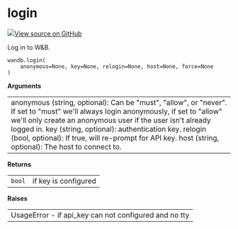 # login

<!-- Insert buttons and diff -->


[![](https://www.tensorflow.org/images/GitHub-Mark-32px.png)View source on GitHub](https://www.github.com/wandb/client/tree/master/wandb/sdk/wandb_login.py#L22-L42)




Log in to W&B.

<pre class="devsite-click-to-copy prettyprint lang-py tfo-signature-link">
<code>wandb.login(
    anonymous=None, key=None, relogin=None, host=None, force=None
)
</code></pre>



<!-- Placeholder for "Used in" -->


<!-- Tabular view -->
**Arguments**
<table>
<tr>
<td>
anonymous (string, optional): Can be "must", "allow", or "never".
If set to "must" we'll always login anonymously, if set to
"allow" we'll only create an anonymous user if the user
isn't already logged in.
key (string, optional): authentication key.
relogin (bool, optional): If true, will re-prompt for API key.
host (string, optional): The host to connect to.
</td>
</tr>

</table>



<!-- Tabular view -->
**Returns**
<table>

<tr>
<td>
<code>bool</code>
</td>
<td>
if key is configured
</td>
</tr>
</table>



<!-- Tabular view -->
**Raises**
<table>
<tr>
<td>
UsageError - if api_key can not configured and no tty
</td>
</tr>

</table>

